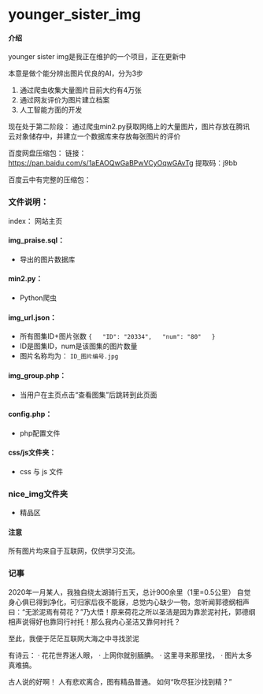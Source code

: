 # younger_sister_img

#### 介绍
younger sister img是我正在维护的一个项目，正在更新中

本意是做个能分辨出图片优良的AI，分为3步
1. 通过爬虫收集大量图片目前大约有4万张
2. 通过网友评价为图片建立档案
3. 人工智能方面的开发
  
  现在处于第二阶段：
  通过爬虫min2.py获取网络上的大量图片，图片存放在腾讯云对象储存中，并建立一个数据库来存放每张图片的评价
  
百度网盘压缩包：
链接：https://pan.baidu.com/s/1aEAOQwGaBPwVCyOqwGAvTg 
提取码：j9bb
  
  百度云中有完整的压缩包：
### 文件说明：
index： 网站主页
#### img_praise.sql： 
* 导出的图片数据库
#### min2.py：
* Python爬虫
#### img_url.json：
* 所有图集ID+图片张数
``
{  
  "ID": "20334",  
  "num": "80"  
}
``
* ID是图集ID，num是该图集的图片数量
* 图片名称均为： ``ID_图片编号.jpg``
#### img_group.php：
* 当用户在主页点击“查看图集”后跳转到此页面
#### config.php：
* php配置文件
#### css/js文件夹：
* css 与 js 文件
### nice_img文件夹
* 精品区
 
#### 注意
所有图片均来自于互联网，仅供学习交流。

### 记事

2020年一月某人，我独自绕太湖骑行五天，总计900余里（1里=0.5公里）
自觉身心俱已得到净化，可归家后夜不能寐，总觉内心缺少一物，忽听闻郭德纲相声曰：“无淤泥焉有荷花？”乃大悟！原来荷花之所以圣洁是因为靠淤泥衬托，郭德纲相声说得好也靠同行衬托！那么我内心圣洁又靠何衬托？

至此，我便于茫茫互联网大海之中寻找淤泥

有诗云：
· 花花世界迷人眼，
· 上网你就别腼腆。
· 这里寻来那里找，
· 图片太多真难搞。

古人说的好啊！
人有悲欢离合，图有精品普通。
如何“吹尽狂沙找到精？”
